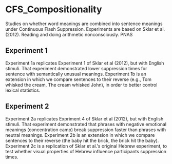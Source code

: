# CFS_Compositionality
Studies on whether word meanings are combined into sentence meanings under Continuous Flash Suppression. Experiments are based on Sklar et al. (2012). Reading and doing arithmetic nonconsciously. PNAS

## Experiment 1
Experiment 1a replicates Experiment 1 of Sklar et al (2012), but with English stimuli. That experiment demonstrated lower suppression times for sentence with semantically unusual meanings. Experiment 1b is an extension in which we compare sentences to their reverse (e.g., Tom whisked the cream, The cream whisked John), in order to better control lexical statistics.

## Experiment 2
Experiment 2a replicates Expriment 4 of Sklar et al (2012), but with English stimuli. That experiment demonstrated that phrases with negative emotional meanings (concentration camp) break suppression faster than phrases with neutral meanings. Experiment 2b is an extension in which we compare sentences to their reverse (the baby hit the brick, the brick hit the baby). Experiment 2c is a replication of Sklar et al.'s original Hebrew experiment, to test whether visual properties of Hebrew influence participants suppression times.
